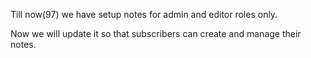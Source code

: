 Till now(97) we have setup notes for admin and editor roles only. 

Now we will update it so that subscribers can create and manage their notes. 
